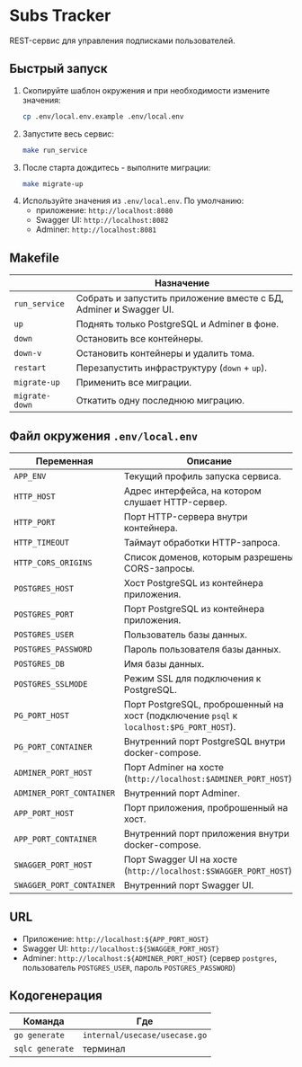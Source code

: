# Subs Tracker

REST-сервис для управления подписками пользователей.

## Быстрый запуск
1. Скопируйте шаблон окружения и при необходимости измените значения:
   ```bash
   cp .env/local.env.example .env/local.env
   ```
2. Запустите весь сервис:
   ```bash
   make run_service
   ```
3. После старта дождитесь - выполните миграции:
   ```bash
   make migrate-up
   ```
4. Используйте значения из `.env/local.env`. По умолчанию:
   - приложение: `http://localhost:8080`
   - Swagger UI: `http://localhost:8082`
   - Adminer: `http://localhost:8081`

## Makefile
|  | Назначение |
|------|------------|
| `run_service` | Собрать и запустить приложение вместе с БД, Adminer и Swagger UI. |
| `up` | Поднять только PostgreSQL и Adminer в фоне. |
| `down` | Остановить все контейнеры. |
| `down-v` | Остановить контейнеры и удалить тома. |
| `restart` | Перезапустить инфраструктуру (`down` + `up`). |
| `migrate-up` | Применить все миграции. |
| `migrate-down` | Откатить одну последнюю миграцию. |

## Файл окружения `.env/local.env`
| Переменная | Описание |
|------------|----------|
| `APP_ENV` | Текущий профиль запуска сервиса. |
| `HTTP_HOST` | Адрес интерфейса, на котором слушает HTTP-сервер. |
| `HTTP_PORT` | Порт HTTP-сервера внутри контейнера. |
| `HTTP_TIMEOUT` | Таймаут обработки HTTP-запроса. |
| `HTTP_CORS_ORIGINS` | Список доменов, которым разрешены CORS-запросы. |
| `POSTGRES_HOST` | Хост PostgreSQL из контейнера приложения. |
| `POSTGRES_PORT` | Порт PostgreSQL из контейнера приложения. |
| `POSTGRES_USER` | Пользователь базы данных. |
| `POSTGRES_PASSWORD` | Пароль пользователя базы данных. |
| `POSTGRES_DB` | Имя базы данных. |
| `POSTGRES_SSLMODE` | Режим SSL для подключения к PostgreSQL. |
| `PG_PORT_HOST` | Порт PostgreSQL, проброшенный на хост (подключение `psql` к `localhost:$PG_PORT_HOST`). |
| `PG_PORT_CONTAINER` | Внутренний порт PostgreSQL внутри docker-compose. |
| `ADMINER_PORT_HOST` | Порт Adminer на хосте (`http://localhost:$ADMINER_PORT_HOST`). |
| `ADMINER_PORT_CONTAINER` | Внутренний порт Adminer. |
| `APP_PORT_HOST` | Порт приложения, проброшенный на хост. |
| `APP_PORT_CONTAINER` | Внутренний порт приложения внутри docker-compose. |
| `SWAGGER_PORT_HOST` | Порт Swagger UI на хосте (`http://localhost:$SWAGGER_PORT_HOST`). |
| `SWAGGER_PORT_CONTAINER` | Внутренний порт Swagger UI. |

## URL
- Приложение: `http://localhost:${APP_PORT_HOST}`
- Swagger UI: `http://localhost:${SWAGGER_PORT_HOST}`
- Adminer: `http://localhost:${ADMINER_PORT_HOST}` (сервер `postgres`, пользователь `POSTGRES_USER`, пароль `POSTGRES_PASSWORD`)

## Кодогенерация
| Команда         | Где                           |
|-----------------|-------------------------------|
| `go generate`   | `internal/usecase/usecase.go` |
| `sqlc generate` | терминал                      |
